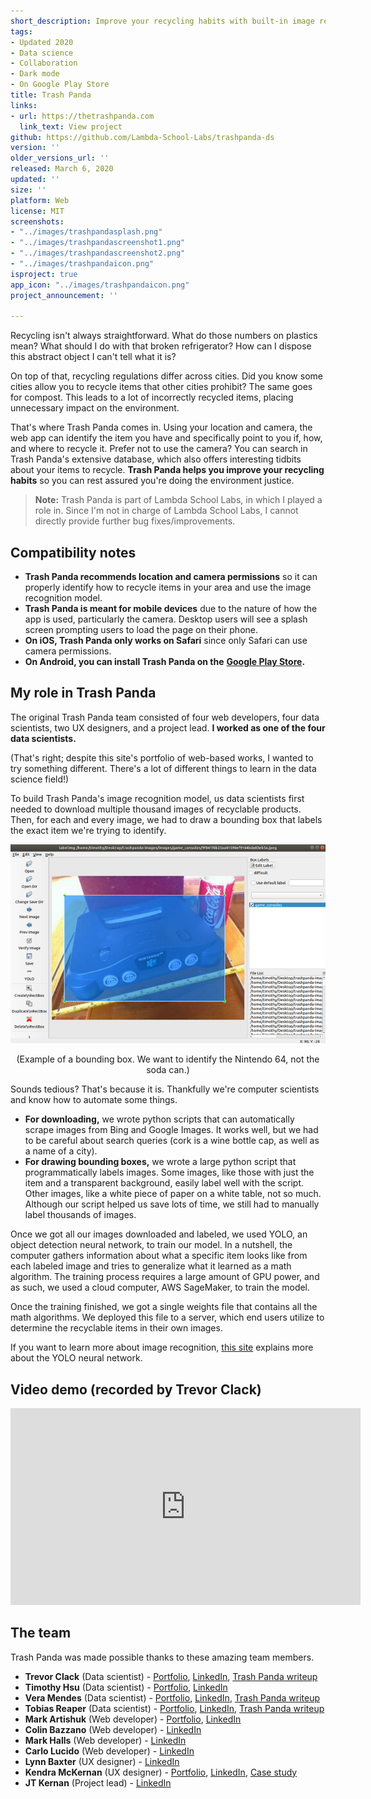 ```yaml
---
short_description: Improve your recycling habits with built-in image recognition
tags:
- Updated 2020
- Data science
- Collaboration
- Dark mode
- On Google Play Store
title: Trash Panda
links:
- url: https://thetrashpanda.com
  link_text: View project
github: https://github.com/Lambda-School-Labs/trashpanda-ds
version: ''
older_versions_url: ''
released: March 6, 2020
updated: ''
size: ''
platform: Web
license: MIT
screenshots:
- "../images/trashpandasplash.png"
- "../images/trashpandascreenshot1.png"
- "../images/trashpandascreenshot2.png"
- "../images/trashpandaicon.png"
isproject: true
app_icon: "../images/trashpandaicon.png"
project_announcement: ''

---
```

Recycling isn't always straightforward. What do those numbers on plastics mean? What should I do with that broken refrigerator? How can I dispose this abstract object I can't tell what it is?

On top of that, recycling regulations differ across cities. Did you know some cities allow you to recycle items that other cities prohibit? The same goes for compost. This leads to a lot of incorrectly recycled items, placing unnecessary impact on the environment.

That's where Trash Panda comes in. Using your location and camera, the web app can identify the item you have and specifically point to you if, how, and where to recycle it. Prefer not to use the camera? You can search in Trash Panda's extensive database, which also offers interesting tidbits about your items to recycle. **Trash Panda helps you improve your recycling habits** so you can rest assured you're doing the environment justice.

> **Note:** Trash Panda is part of Lambda School Labs, in which I played a role in. Since I'm not in charge of Lambda School Labs, I cannot directly provide further bug fixes/improvements.

## Compatibility notes

- **Trash Panda recommends location and camera permissions** so it can properly identify how to recycle items in your area and use the image recognition model.
- **Trash Panda is meant for mobile devices** due to the nature of how the app is used, particularly the camera. Desktop users will see a splash screen prompting users to load the page on their phone.
- **On iOS, Trash Panda only works on Safari** since only Safari can use camera permissions.
- **On Android, you can install Trash Panda on the** [**Google Play Store**](https://play.google.com/store/apps/details?id=com.thetrashpanda.twa)**.**

## My role in Trash Panda

The original Trash Panda team consisted of four web developers, four data scientists, two UX designers, and a project lead. **I worked as one of the four data scientists.**

(That's right; despite this site's portfolio of web-based works, I wanted to try something different. There's a lot of different things to learn in the data science field!)

To build Trash Panda's image recognition model, us data scientists first needed to download multiple thousand images of recyclable products. Then, for each and every image, we had to draw a bounding box that labels the exact item we're trying to identify.

![](../images/boundingboxexample.png)

<p align="center">
(Example of a bounding box. We want to identify the Nintendo 64, not the soda can.)
</p>

Sounds tedious? That's because it is. Thankfully we're computer scientists and know how to automate some things.

- **For downloading,** we wrote python scripts that can automatically scrape images from Bing and Google Images. It works well, but we had to be careful about search queries (cork is a wine bottle cap, as well as a name of a city).
- **For drawing bounding boxes,** we wrote a large python script that programmatically labels images. Some images, like those with just the item and a transparent background, easily label well with the script. Other images, like a white piece of paper on a white table, not so much. Although our script helped us save lots of time, we still had to manually label thousands of images.

Once we got all our images downloaded and labeled, we used YOLO, an object detection neural network, to train our model. In a nutshell, the computer gathers information about what a specific item looks like from each labeled image and tries to generalize what it learned as a math algorithm. The training process requires a large amount of GPU power, and as such, we used a cloud computer, AWS SageMaker, to train the model.

Once the training finished, we got a single weights file that contains all the math algorithms. We deployed this file to a server, which end users utilize to determine the recyclable items in their own images.

If you want to learn more about image recognition, [this site](https://pjreddie.com/darknet/yolo/) explains more about the YOLO neural network.

## Video demo (recorded by Trevor Clack)

<div class="videoWrapper"> <iframe title="Trash Panda demo" allowfullscreen="" frameborder="0" height="315" src="https://www.youtube.com/embed/YbEzwob7PLw" width="560"></iframe> </div>

## The team

Trash Panda was made possible thanks to these amazing team members.

* **Trevor Clack** (Data scientist) - [Portfolio](https://tclack88.github.io/), [LinkedIn](https://www.linkedin.com/in/trevor-clack-774696184/), [Trash Panda writeup](https://tclack88.github.io/blog/personal/2020/03/07/trash-panda.html)
* **Timothy Hsu** (Data scientist) - [Portfolio](/), [LinkedIn](https://www.linkedin.com/in/hsutimothy/)
* **Vera Mendes** (Data scientist) - [Portfolio](https://veramendes.github.io/), [LinkedIn](https://www.linkedin.com/in/vera-mendes/), [Trash Panda writeup](https://veramendes.github.io/2020-03-08-The-Trash-Panda/)
* **Tobias Reaper** (Data scientist) - [Portfolio](https://tobias.fyi/), [LinkedIn](https://www.linkedin.com/in/tobias-reaper), [Trash Panda writeup](https://tobias.fyi/workshop/trash-panda/)
* **Mark Artishuk** (Web developer) - [Portfolio](https://www.markartishuk.com/), [LinkedIn](https://www.linkedin.com/in/mark-artishuk/)
* **Colin Bazzano** (Web developer) - [LinkedIn](https://www.linkedin.com/in/colin-bazzano-6a6250114/)
* **Mark Halls** (Web developer) - [LinkedIn](https://www.linkedin.com/in/mark-halls)
* **Carlo Lucido** (Web developer) - [LinkedIn](https://www.linkedin.com/in/cjlucido/)
* **Lynn Baxter** (UX designer) - [LinkedIn](https://www.linkedin.com/in/lynnmariebaxter/)
* **Kendra McKernan** (UX designer) - [Portfolio](https://www.kendramckernan.com/), [LinkedIn](https://www.linkedin.com/in/kendra-mckernan/), [Case study](https://www.kendramckernan.com/work/recycle-iq)
* **JT Kernan** (Project lead) - [LinkedIn](https://www.linkedin.com/in/john-timothy-kernan-b9358966/)